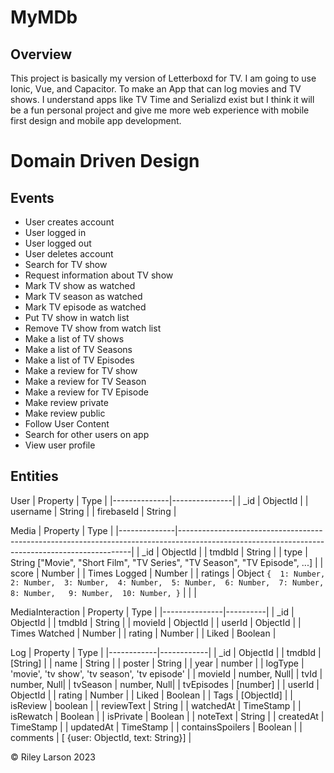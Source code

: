 # MyMDb

## Overview
This project is basically my version of Letterboxd for TV. I am going to use Ionic, Vue, and Capacitor. To make an App that can log movies and TV shows. I understand apps like TV Time and Serializd exist but I think it will be a fun personal project and give me more web experience with mobile first design and mobile app development. 

# Domain Driven Design

## Events
* User creates account 
* User logged in
* User logged out
* User deletes account
* Search for TV show
* Request information about TV show
* Mark TV show as watched
* Mark TV season as watched
* Mark TV episode as watched
* Put TV show in watch list
* Remove TV show from watch list 
* Make a list of TV shows
* Make a list of TV Seasons
* Make a list of TV Episodes
* Make a review for TV show
* Make a review for TV Season
* Make a review for TV Episode 
* Make review private 
* Make review public
* Follow User Content
* Search for other users on app
* View user profile

## Entities 

User 
| Property     | Type          |
|--------------|---------------|
| _id          | ObjectId      |
| username     | String        |
| firebaseId   | String        |

Media
| Property     | Type                                                                                                                                           |
|--------------|------------------------------------------------------------------------------------------------------------------------------------------------|
| _id          | ObjectId                                                                                                                                       |
| tmdbId       | String                                                                                                                                         |
| type         | String ["Movie", "Short Film", "TV Series", "TV Season", "TV Episode", ...]                                                                    |
| score        | Number                                                                                                                                         |
| Times Logged | Number                                                                                                                                         |
| ratings      | Object  ``` {  1: Number,   2: Number,  3: Number,  4: Number,  5: Number,  6: Number,  7: Number,  8: Number,   9: Number,  10: Number, } ``` |
|              |                                                                                                            

MediaInteraction
| Property      | Type     |
|---------------|----------|
| _id           | ObjectId |
| tmdbId        | String   |
| movieId       | ObjectId |
| userId        | ObjectId |
| Times Watched | Number   |
| rating        | Number   |
| Liked         | Boolean  |

Log
| Property   | Type       |
|------------|------------|
| _id        | ObjectId   |
| tmdbId     | [String]   |
| name       | String     |
| poster     | String     |
| year       | number     | 
| logType    | 'movie', 'tv show', 'tv season', 'tv episode' |
| movieId    | number, Null|
| tvId       | number, Null|
| tvSeason   | number, Null|
| tvEpisodes | [number]   |
| userId     | ObjectId   |
| rating     | Number     |
| Liked      | Boolean    |
| Tags       | [ObjectId] |
| isReview   | boolean    |
| reviewText | String     |
| watchedAt  | TimeStamp  |
| isRewatch  | Boolean    |
| isPrivate  | Boolean    |
| noteText   | String     |
| createdAt  | TimeStamp  |
| updatedAt  | TimeStamp  |
| containsSpoilers | Boolean |
| comments | [ {user: ObjectId, text: String}] |


&copy; Riley Larson 2023
